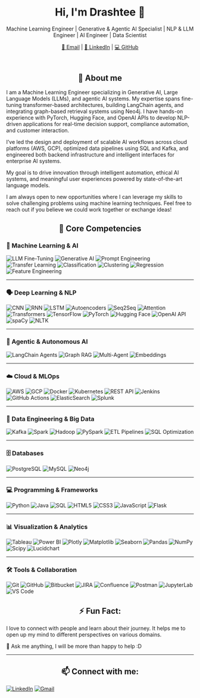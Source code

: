 <!-- # drashtee-parmar -->
  <header align="center">
    <h1>Hi, I'm Drashtee 👋 </h1>
    <p class="subtitle">Machine Learning Engineer | Generative & Agentic AI Specialist | NLP & LLM Engineer | AI Engineer | Data Scientist</p>
    <p class="subtitle">
      <a href="mailto:drashteeparmar@gmail.com">📧 Email</a> |
      <a href="https://www.linkedin.com/in/drashtee-parmar/">🔗 LinkedIn</a> |
      <a href="https://github.com/drashteeparmar">💻 GitHub</a>
    </p>
  </header>
<!-- <h1 align="center"> Hi, I'm Drashtee 👋 </h1> -->

<h2 align="center">📝 About me</h2>


I am a Machine Learning Engineer specializing in Generative AI, Large Language Models (LLMs), and agentic AI systems. My expertise spans fine-tuning transformer-based architectures, building LangChain agents, and integrating graph-based retrieval systems using Neo4j. I have hands-on experience with PyTorch, Hugging Face, and OpenAI APIs to develop NLP-driven applications for real-time decision support, compliance automation, and customer interaction.

I’ve led the design and deployment of scalable AI workflows across cloud platforms (AWS, GCP), optimized data pipelines using SQL and Kafka, and engineered both backend infrastructure and intelligent interfaces for enterprise AI systems.

My goal is to drive innovation through intelligent automation, ethical AI systems, and meaningful user experiences powered by state-of-the-art language models.

I am always open to new opportunities where I can leverage my skills to solve challenging problems using machine learning techniques. Feel free to reach out if you believe we could work together or exchange ideas!



<!-- ## 🧰 Core Competencies -->
<h2 align="center">🧰 Core Competencies</h2>


### 🧠 Machine Learning & AI  
![LLM Fine-Tuning](https://img.shields.io/badge/LLM%20Fine--Tuning-Transformers-blueviolet?style=for-the-badge)
![Generative AI](https://img.shields.io/badge/Generative%20AI-OpenAI-purple?style=for-the-badge)
![Prompt Engineering](https://img.shields.io/badge/Prompt%20Engineering-Custom%20Inputs-ffcc00?style=for-the-badge)
![Transfer Learning](https://img.shields.io/badge/Transfer%20Learning-Knowledge%20Reuse-2ebfa5?style=for-the-badge)
![Classification](https://img.shields.io/badge/Classification-ML%20Task-brightgreen?style=for-the-badge)
![Clustering](https://img.shields.io/badge/Clustering-ML%20Task-blue?style=for-the-badge)
![Regression](https://img.shields.io/badge/Regression-ML%20Task-orange?style=for-the-badge)
![Feature Engineering](https://img.shields.io/badge/Feature%20Engineering-Data%20Driven-red?style=for-the-badge)

---

### 🗣️ Deep Learning & NLP  
![CNN](https://img.shields.io/badge/CNN-DeepLearning-1E90FF?style=for-the-badge)
![RNN](https://img.shields.io/badge/RNN-SequentialModel-00BFFF?style=for-the-badge)
![LSTM](https://img.shields.io/badge/LSTM-MemoryModel-20B2AA?style=for-the-badge)
![Autoencoders](https://img.shields.io/badge/Autoencoders-UnsupervisedLearning-FF7F50?style=for-the-badge)
![Seq2Seq](https://img.shields.io/badge/Seq2Seq-Architecture-8A2BE2?style=for-the-badge)
![Attention](https://img.shields.io/badge/Attention-Mechanism-FF1493?style=for-the-badge)
![Transformers](https://img.shields.io/badge/Transformers-SOTA-32CD32?style=for-the-badge)
![TensorFlow](https://img.shields.io/badge/TensorFlow-FF6F00?style=for-the-badge&logo=tensorflow&logoColor=white)
![PyTorch](https://img.shields.io/badge/PyTorch-EE4C2C?style=for-the-badge&logo=pytorch&logoColor=white)
![Hugging Face](https://img.shields.io/badge/HuggingFace-Yellow-FEDC56?style=for-the-badge&logo=huggingface&logoColor=black)
![OpenAI API](https://img.shields.io/badge/OpenAI-API-412991?style=for-the-badge&logo=openai&logoColor=white)
![spaCy](https://img.shields.io/badge/spaCy-NLP-76C7C0?style=for-the-badge)
![NLTK](https://img.shields.io/badge/NLTK-Toolkit-708090?style=for-the-badge)

---

### 🤖 Agentic & Autonomous AI  
![LangChain Agents](https://img.shields.io/badge/LangChain-AgentFramework-333333?style=for-the-badge)
![Graph RAG](https://img.shields.io/badge/Graph%20RAG-KnowledgeGraph-0077B6?style=for-the-badge)
![Multi-Agent](https://img.shields.io/badge/Multi--Agent-System-3CB371?style=for-the-badge)
![Embeddings](https://img.shields.io/badge/Embeddings-VectorModels-20B2AA?style=for-the-badge)

---

### ☁️ Cloud & MLOps  
![AWS](https://img.shields.io/badge/AWS-Cloud-232F3E?style=for-the-badge&logo=amazonaws&logoColor=white)
![GCP](https://img.shields.io/badge/GCP-Cloud-4285F4?style=for-the-badge&logo=googlecloud&logoColor=white)
![Docker](https://img.shields.io/badge/Docker-Container-2496ED?style=for-the-badge&logo=docker&logoColor=white)
![Kubernetes](https://img.shields.io/badge/Kubernetes-Orchestration-326CE5?style=for-the-badge&logo=kubernetes&logoColor=white)
![REST API](https://img.shields.io/badge/REST%20API-Interface-7FFF00?style=for-the-badge)
![Jenkins](https://img.shields.io/badge/Jenkins-CI/CD-F06292?style=for-the-badge&logo=jenkins&logoColor=white)
![GitHub Actions](https://img.shields.io/badge/GitHub%20Actions-Automation-2088FF?style=for-the-badge&logo=githubactions)
![ElasticSearch](https://img.shields.io/badge/ElasticSearch-Search-005571?style=for-the-badge&logo=elasticsearch)
![Splunk](https://img.shields.io/badge/Splunk-Monitoring-000000?style=for-the-badge&logo=splunk)

---

### 🔢 Data Engineering & Big Data  
![Kafka](https://img.shields.io/badge/Kafka-Streaming-231F20?style=for-the-badge&logo=apachekafka)
![Spark](https://img.shields.io/badge/Spark-BigData-FEAA2D?style=for-the-badge&logo=apachespark&logoColor=black)
![Hadoop](https://img.shields.io/badge/Hadoop-DataLake-66CCFF?style=for-the-badge&logo=apachehadoop&logoColor=black)
![PySpark](https://img.shields.io/badge/PySpark-API-F26522?style=for-the-badge)
![ETL Pipelines](https://img.shields.io/badge/ETL%20Pipelines-Workflow-0074D9?style=for-the-badge)
![SQL Optimization](https://img.shields.io/badge/SQL-Optimization-006699?style=for-the-badge&logo=postgresql)

---

### 🗄 Databases  
![PostgreSQL](https://img.shields.io/badge/PostgreSQL-336791?style=for-the-badge&logo=postgresql&logoColor=white)
![MySQL](https://img.shields.io/badge/MySQL-00758F?style=for-the-badge&logo=mysql&logoColor=white)
![Neo4j](https://img.shields.io/badge/Neo4j-GraphDB-00BFFF?style=for-the-badge&logo=neo4j)

---

### 💻 Programming & Frameworks  
![Python](https://img.shields.io/badge/Python-3776AB?style=for-the-badge&logo=python&logoColor=white)
![Java](https://img.shields.io/badge/Java-007396?style=for-the-badge&logo=java&logoColor=white)
![SQL](https://img.shields.io/badge/SQL-DataQuery-3E8EDE?style=for-the-badge)
![HTML5](https://img.shields.io/badge/HTML5-E34F26?style=for-the-badge&logo=html5&logoColor=white)
![CSS3](https://img.shields.io/badge/CSS3-1572B6?style=for-the-badge&logo=css3&logoColor=white)
![JavaScript](https://img.shields.io/badge/JavaScript-F7DF1E?style=for-the-badge&logo=javascript&logoColor=black)
![Flask](https://img.shields.io/badge/Flask-000000?style=for-the-badge&logo=flask&logoColor=white)

---

### 📊 Visualization & Analytics  
![Tableau](https://img.shields.io/badge/Tableau-E97627?style=for-the-badge&logo=tableau&logoColor=white)
![Power BI](https://img.shields.io/badge/PowerBI-F2C811?style=for-the-badge&logo=powerbi&logoColor=black)
![Plotly](https://img.shields.io/badge/Plotly-Graph-3F4F75?style=for-the-badge&logo=plotly&logoColor=white)
![Matplotlib](https://img.shields.io/badge/Matplotlib-Graphs-4169E1?style=for-the-badge)
![Seaborn](https://img.shields.io/badge/Seaborn-Statistics-4682B4?style=for-the-badge)
![Pandas](https://img.shields.io/badge/Pandas-Data-150458?style=for-the-badge&logo=pandas&logoColor=white)
![NumPy](https://img.shields.io/badge/NumPy-Scientific-013243?style=for-the-badge&logo=numpy&logoColor=white)
![Scipy](https://img.shields.io/badge/Scipy-Stats-8CAAE6?style=for-the-badge&logo=scipy&logoColor=white)
![Lucidchart](https://img.shields.io/badge/Lucidchart-Diagrams-FF6F61?style=for-the-badge)

---

### 🛠 Tools & Collaboration  
![Git](https://img.shields.io/badge/Git-F05032?style=for-the-badge&logo=git&logoColor=white)
![GitHub](https://img.shields.io/badge/GitHub-181717?style=for-the-badge&logo=github&logoColor=white)
![Bitbucket](https://img.shields.io/badge/Bitbucket-0052CC?style=for-the-badge&logo=bitbucket&logoColor=white)
![JIRA](https://img.shields.io/badge/JIRA-Project-0052CC?style=for-the-badge&logo=jira&logoColor=white)
![Confluence](https://img.shields.io/badge/Confluence-Docs-172B4D?style=for-the-badge&logo=confluence&logoColor=white)
![Postman](https://img.shields.io/badge/Postman-API-FF6C37?style=for-the-badge&logo=postman&logoColor=white)
![JupyterLab](https://img.shields.io/badge/JupyterLab-F37626?style=for-the-badge&logo=jupyter&logoColor=white)
![VS Code](https://img.shields.io/badge/VS%20Code-007ACC?style=for-the-badge&logo=visualstudiocode&logoColor=white)




<!-- ⚡ Fun fact: I love to connect with people and learn about their journey, it helps me to open up my mind for different perspectives on various domains.

💬 Ask me anything, I will be more than happy to help :D
 -->


<!-- 
<table>
<tr>
<td>
 
### Bootcamp 
 - [Book Search Engine](https://github.com/drashteep/book-search-engine) 
 - [Team Profile Generator](https://github.com/drashteep/team-profile-generator) 
 - [Text Editor](https://github.com/drashteep/TextEditor) 
 - [Tech Blog](https://github.com/drashteep/tech-blog-mvc) 
 - [Employee Tracker](https://github.com/drashteep/Employee-Tracker-SQL) 
 - [E-Commerce](https://github.com/drashteep/ecomm-backend) 
 - [Note Taker](https://github.com/drashteep/NoteTaker-Express) 
 - [Readme Generator](https://github.com/drashteep/readme-generator) 
 - [Quiz Challenge](https://github.com/drashteep/coding_quiz_challenge) 
 - [Weather Dashboard](https://github.com/drashteep/new_weather_dashboard) 


</td><td>

### Projects

- [Cyber Byte Crollet](https://github.com/drashteep/cyberByte_Crollet)
- [ShoZup](https://github.com/drashteep/ShoZup)
- [Treak Stats](https://github.com/drashteep/TrekStats)
- []()
- []()
- []()
- []()
- []()
- []()

</td><td>

### Java

- []()
- []()
- []()
- []()
- []()
- []()
- []()
- []()
- []()
</td>
</tr><tr>
<td>



<!--
**drashteep/drashtee-parmar** is a ✨ _special_ ✨ repository because its `README.md` (this file) appears on your GitHub profile.

Here are some ideas to get you started:

- 🔭 I’m currently working on ...
- 🌱 I’m currently learning ...
- 👯 I’m looking to collaborate on ...
- 🤔 I’m looking for help with ...
- 💬 Ask me about ...
- 📫 How to reach me: ...
- ⚡ Fun fact: ...
-->
<!-- 
  <section>
    <h2>💼 Work Experience</h2>
    <div class="experience">
      <strong>ADP — Machine Learning Engineer</strong> <em>(Aug 2019 – Mar 2021)</em><br/>
      Developed a classification system using XGBoost, implemented audit logs, and built secure AWS pipelines for HR and payroll data workflows.
    </div>
    <div class="experience">
      <strong>ADP — Software Engineer</strong> <em>(May 2018 – Aug 2018)</em><br/>
      Redesigned backend and frontend of internal tracking tools, improving system performance and code maintainability.
    </div>
    <div class="experience">
      <strong>Philips Respironics — Quality Assurance</strong> <em>(Jan 2012 – May 2018)</em><br/>
      Led device testing and data-driven QA initiatives, reducing product defects and improving customer satisfaction through process automation.
    </div>
  </section>
  <section>
    <h2 align="center">🚀 Projects</h2>
    <div class="project">
      <strong>Conversational NL2SQL Agent</strong><br/>
      Built with GPT-4 & LangChain to translate natural language into SQL for financial compliance.
    </div>
    <div class="project">
      <strong>Graph-based RAG Policy System</strong><br/>
      Used Neo4j and OpenAI agents to retrieve enterprise policy insights using knowledge graphs.
    </div>
    <div class="project">
      <strong>AI-Powered Chat Interface</strong><br/>
      Developed a GPT-2 + LSTM chatbot for dialogue management and context-aware conversations.
    </div>
    <div class="project">
      <strong>Campus Connect Web Portal</strong><br/>
      Created a Flask-based real-time web portal for student-faculty-alumni interaction and embedded an OpenAI chatbot to enhance user communication.
    </div>
  </section>

  <section>
  -->
<!-- ## ⚡ Fun Fact -->
<h2 align="center">⚡ Fun Fact:</h2>


I love to connect with people and learn about their journey. It helps me to open up my mind to different perspectives on various domains.

💬 Ask me anything, I will be more than happy to help :D

---

<!-- <h2>Connect with me:</h2> -->
<h2 align="center">📫 Connect with me:</h2>

<!-- 
- [LinkedIn](https://www.linkedin.com/in/drashtee-parmar/)  -->



<p align="left">
  <a href="https://www.linkedin.com/in/drashtee-parmar/"><img alt="LinkedIn" src="https://img.shields.io/badge/LinkedIn-0A66C2?style=for-the-badge&logo=linkedin&logoColor=white" /></a>
  <a href="mailto:drashteeparmar@gmail.com"><img alt="Gmail" src="https://img.shields.io/badge/Gmail-EA4335?style=for-the-badge&logo=gmail&logoColor=white" /></a>
</p>
